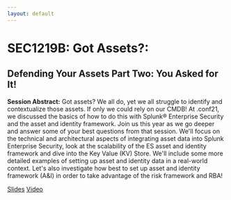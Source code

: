 ```yaml
---
layout: default
---
```


# **SEC1219B:** Got Assets?: 
## Defending Your Assets Part Two: You Asked for It!

**Session Abstract:**  Got assets? We all do, yet we all struggle to identify and contextualize those assets. If only we could rely on our CMDB! At .conf21, we discussed the basics of how to do this with Splunk® Enterprise Security and the asset and identity framework. Join us this year as we go deeper and answer some of your best questions from that session. We'll focus on the technical and architectural aspects of integrating asset data into Splunk Enterprise Security, look at the scalability of the ES asset and identity framework and dive into the Key Value (KV) Store. We'll include some more detailed examples of setting up asset and identity data in a real-world context. Let's also investigate how best to set up asset and identity framework (A&I) in order to take advantage of the risk framework and RBA!

<a href="https://splunktools.github.io/assets/SEC1219B.pdf" target="_blank">Slides</a>
<a href="https://conf.splunk.com/files/2022/recordings/SEC1219B_1080.mp4" target="_blank">Video</a>
